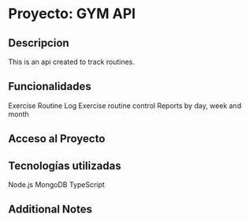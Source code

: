 # Proyecto: GYM API

## Descripcion

This is an api created to track routines.

## Funcionalidades

Exercise Routine Log
Exercise routine control
Reports by day, week and month

## Acceso al Proyecto

## Tecnologías utilizadas

Node.js
MongoDB
TypeScript

## Additional Notes
